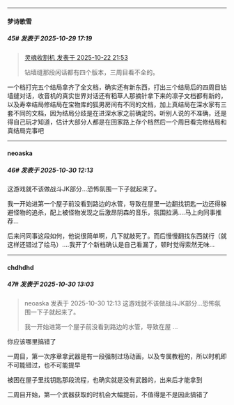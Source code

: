 ﻿
*****

####  梦诗歌雪  
##### 45#       发表于 2025-10-29 17:19

<blockquote><a href="httphttps://stage1st.com/2b/forum.php?mod=redirect&amp;goto=findpost&amp;pid=68611385&amp;ptid=2265184" target="_blank">灵魂收割机 发表于 2025-10-22 21:53</a>

钻墙缝那段闲话都有四个版本，三周目看不全的。</blockquote>
一个档打完五个结局拿齐了全文档，确实还有新东西，打出三个结局后的四周目钻墙缝对话，收音机的真实世界对话还有稻草人那摘针拿下来的凛子文档都有新的，以及寿幸结局修结局在宝物库的狐男房间有不同的文档，加上真结局在深水家有三套不同的文档，因为结局分歧是在进深水家之前确定的。听别人说的不准确，还是得自己玩才知道，估计大部分人都是在回家路上存个档然后一个周目看完修结局和真结局完事吧


*****

####  neoaska  
##### 46#       发表于 2025-10-30 12:13

这游戏就不该做战斗JK部分...恐怖氛围一下子就起来了。

我一开始进第一个屋子前没看到路边的水管，导致在屋里一边翻找钥匙一边还得躲避怪物的追杀，配上被怪物发现之后激昂阴森的音乐，氛围拉满....马上向同事推荐...

后来问同事这段如何，他说很简单啊，几下就敲死了。而后慢慢翻找东西就行（就这样还错过了绘马）....我开了个新档确认是自己看漏了，顿时觉得索然无味...


*****

####  chdhdhd  
##### 47#       发表于 2025-10-30 13:03

<blockquote>neoaska 发表于 2025-10-30 12:13
这游戏就不该做战斗JK部分...恐怖氛围一下子就起来了。

我一开始进第一个屋子前没看到路边的水管，导致在屋 ...</blockquote>
你应该哪里搞错了

一周目，第一次序章拿武器是有一段强制过场动画，以及专属教程的，所以时机即不可能错过，也不可能提早

被困在屋子里找钥匙那段流程，也确实就是没有武器的，出来后才能拿到

二周目开始，第一个武器获取的时机会大幅提前，不值得是不是因此搞错了

